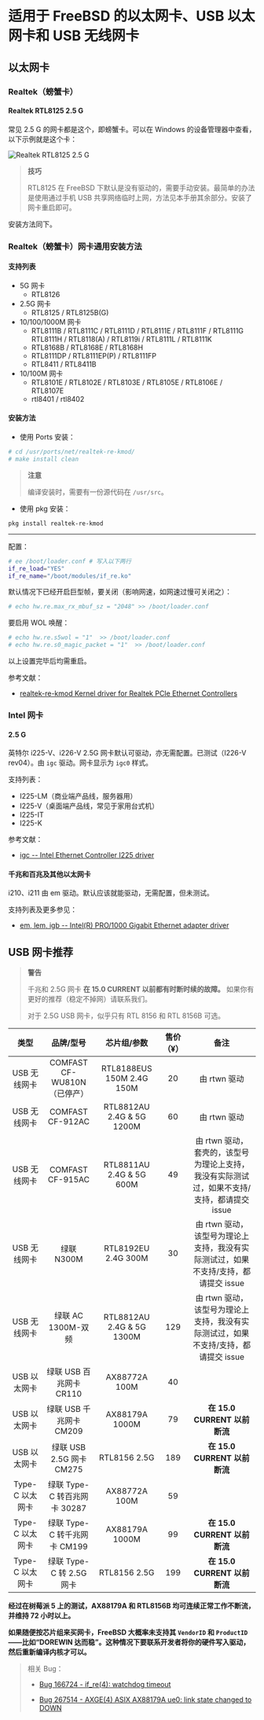 # 适用于 FreeBSD 的以太网卡、USB 以太网卡和 USB 无线网卡

## 以太网卡

### Realtek（螃蟹卡）

#### Realtek RTL8125 2.5 G

常见 2.5 G 的网卡都是这个，即螃蟹卡。可以在 Windows 的设备管理器中查看，以下示例就是这个卡：

![Realtek RTL8125 2.5 G](../.gitbook/assets/rtl8125.png)

>**技巧**
>
>RTL8125 在 FreeBSD 下默认是没有驱动的，需要手动安装。最简单的办法是使用通过手机 USB 共享网络临时上网，方法见本手册其余部分。安装了网卡重启即可。

安装方法同下。

### Realtek（螃蟹卡）网卡通用安装方法

#### 支持列表

* 5G 网卡
  * RTL8126
* 2.5G 网卡
  * RTL8125 / RTL8125B(G)
* 10/100/1000M 网卡
  * RTL8111B / RTL8111C / RTL8111D / RTL8111E / RTL8111F / RTL8111G
    RTL8111H / RTL8118(A) / RTL8119i / RTL8111L / RTL8111K
  * RTL8168B / RTL8168E / RTL8168H
  * RTL8111DP / RTL8111EP(P) / RTL8111FP
  * RTL8411 / RTL8411B
* 10/100M 网卡
  * RTL8101E / RTL8102E / RTL8103E / RTL8105E / RTL8106E / RTL8107E
  * rtl8401 / rtl8402

#### 安装方法

* 使用 Ports 安装：

```sh
# cd /usr/ports/net/realtek-re-kmod/ 
# make install clean
```

>**注意**
>
>编译安装时，需要有一份源代码在 `/usr/src`。

* 使用 pkg 安装：
  
```
pkg install realtek-re-kmod
```

---

配置：

```sh
# ee /boot/loader.conf # 写入以下两行
if_re_load="YES"
if_re_name="/boot/modules/if_re.ko"
```

默认情况下已经开启巨型帧，要关闭（影响网速，如网速过慢可关闭之）：

```sh
# echo hw.re.max_rx_mbuf_sz = "2048" >> /boot/loader.conf
```

要启用 WOL 唤醒：

```sh
# echo hw.re.s5wol = "1"  >> /boot/loader.conf
# echo hw.re.s0_magic_packet = "1"  >> /boot/loader.conf
```

以上设置完毕后均需重启。

参考文献：

* [realtek-re-kmod Kernel driver for Realtek PCIe Ethernet Controllers](https://www.freshports.org/net/realtek-re-kmod)

### Intel 网卡

#### 2.5 G

英特尔 i225-V、i226-V 2.5G 网卡默认可驱动，亦无需配置。已测试（I226-V rev04）。由 `igc` 驱动。网卡显示为 `igc0` 样式。

支持列表：

* I225-LM（商业端产品线，服务器用）
* I225-V（桌面端产品线，常见于家用台式机）
* I225-IT
* I225-K

参考文献：

* [igc -- Intel Ethernet Controller	I225 driver](https://man.freebsd.org/cgi/man.cgi?query=igc)

#### 千兆和百兆及其他以太网卡

i210、i211 由 em 驱动。默认应该就能驱动，无需配置，但未测试。

支持列表及更多参见：

* [em, lem,	igb -- Intel(R)	PRO/1000 Gigabit Ethernet adapter driver](https://man.freebsd.org/cgi/man.cgi?query=igc)


## USB 网卡推荐

> **警告**
>
> 千兆和 2.5G 网卡 **在 15.0 CURRENT 以前都有时断时续的故障。** 如果你有更好的推荐（稳定不掉网）请联系我们。
>
> 对于 2.5G USB 网卡，似乎只有 RTL 8156 和 RTL 8156B 可选。

|      类型     |         品牌/型号         |           芯片组/参数          | 售价（¥） |                          备注                          |
| :---------: | :-------------------: | :-----------------------: | :---: | :--------------------------------------------------: |
|   USB 无线网卡  |   COMFAST CF-WU810N（已停产）   | RTL8188EUS 150M 2.4G 150M |   20  |                       由 rtwn 驱动                      |
|   USB 无线网卡  |    COMFAST CF-912AC   | RTL8812AU 2.4G & 5G 1200M |   60  |                       由 rtwn 驱动                      |
|   USB 无线网卡  |    COMFAST CF-915AC   |  RTL8811AU 2.4G & 5G 600M |   49  | 由 rtwn 驱动，套壳的，该型号为理论上支持，我没有实际测试过，如果不支持/支持，都请提交 issue |
|   USB 无线网卡  |        绿联 N300M       |    RTL8192EU 2.4G 300M    |   30  |   由 rtwn 驱动，该型号为理论上支持，我没有实际测试过，如果不支持/支持，都请提交 issue   |
|   USB 无线网卡  |     绿联 AC 1300M-双频    | RTL8812AU 2.4G & 5G 1300M |  129  |   由 rtwn 驱动，该型号为理论上支持，我没有实际测试过，如果不支持/支持，都请提交 issue   |
|   USB 以太网卡  |   绿联 USB 百兆网卡 CR110   |       AX88772A 100M       |   40  |                                                      |
|   USB 以太网卡  |   绿联 USB 千兆网卡 CM209   |       AX88179A 1000M      |   79  |                       **在 15.0 CURRENT 以前断流**                     |
|   USB 以太网卡  |  绿联 USB 2.5G 网卡 CM275 |        RTL8156 2.5G       |  189  |                         **在 15.0 CURRENT 以前断流**                               |
| Type-C 以太网卡 | 绿联 Type-C 转百兆网卡 30287 |       AX88772A 100M       |   59  |                                                      |
| Type-C 以太网卡 | 绿联 Type-C 转千兆网卡 CM199 |       AX88179A 1000M      |   99  |                       **在 15.0 CURRENT 以前断流**                                   |
| Type-C 以太网卡 |  绿联 Type-C 转 2.5G 网卡  |        RTL8156 2.5G       |  199  |                         **在 15.0 CURRENT 以前断流**                                 |

**经过在树莓派 5 上的测试，AX88179A 和 RTL8156B 均可连续正常工作不断流，并维持 72 小时以上。**

**如果随便按芯片组来买网卡，FreeBSD 大概率未支持其 `VendorID` 和 `ProductID`——比如“DOREWIN 达而稳”。这种情况下要联系开发者将你的硬件写入驱动，然后重新编译内核才可以。**

>相关 Bug：
>
> * [Bug 166724 - if_re(4): watchdog timeout](https://bugs.freebsd.org/bugzilla/show_bug.cgi?id=166724)
>
> * [Bug 267514 - AXGE(4) ASIX AX88179A ue0: link state changed to DOWN](https://bugs.freebsd.org/bugzilla/show_bug.cgi?id=267514)
